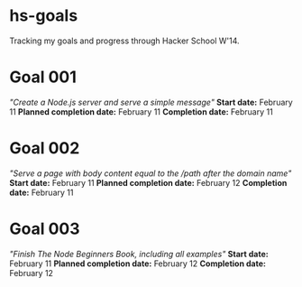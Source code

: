 hs-goals
========

Tracking my goals and progress through Hacker School W'14.

# Goal 001
*"Create a Node.js server and serve a simple message"* 
**Start date:** February 11
**Planned completion date:** February 11
**Completion date:** February 11

# Goal 002
*"Serve a page with body content equal to the /path after the domain name"* 
**Start date:** February 11
**Planned completion date:** February 12
**Completion date:** February 11

# Goal 003
*"Finish The Node Beginners Book, including all examples"* 
**Start date:** February 11
**Planned completion date:** February 12
**Completion date:** February 12

